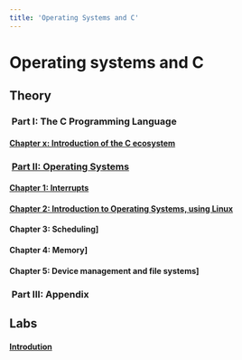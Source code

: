 ```yaml
---
title: 'Operating Systems and C'
---
```


# Operating systems and C

## Theory


### <i class='fa fa-keyboard'></i>&nbsp;Part I: The C Programming Language

#### [Chapter x: Introduction of the C ecosystem](/cchap1)


### <i class='fab fa-linux'></i>&nbsp;[Part II: Operating Systems ](/theory/os)


#### [Chapter 1: Interrupts](/theory/os/chap1)
#### [Chapter 2: Introduction to Operating Systems, using Linux](/theory/os/chap2)
#### Chapter 3: Scheduling]
#### Chapter 4: Memory]
#### Chapter 5: Device management and file systems]

### <i class='fab fa-github'></i>&nbsp;Part III: Appendix
## Labs

#### [Introdution](/lab0)
